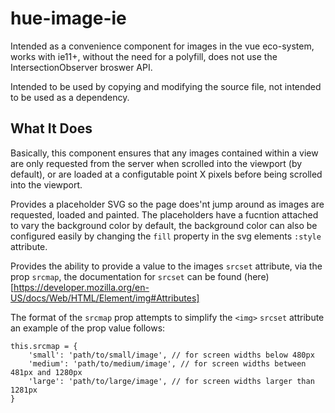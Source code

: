 # hue-image-ie

Intended as a convenience component for images in the vue eco-system, works with ie11+, without the need for a polyfill, does not use the IntersectionObserver broswer API.

Intended to be used by copying and modifying the source file, not intended to be used as a dependency.

## What It Does

Basically, this component ensures that any images contained within a view are only requested from the server when scrolled into the viewport (by default), or are loaded at a configutable point X pixels before being scrolled into the viewport.

Provides a placeholder SVG so the page does'nt jump around as images are requested, loaded and painted. The placeholders have a fucntion attached to vary the background color by default, the background color can also be configured easily by changing the `fill` property in the svg elements `:style` attribute.

Provides the ability to provide a value to the images `srcset` attribute, via the prop `srcmap`, the documentation for `srcset` can be found (here)[https://developer.mozilla.org/en-US/docs/Web/HTML/Element/img#Attributes]

The format of the `srcmap` prop attempts to simplify the `<img>` `srcset` attribute an example of the prop value follows:
```
this.srcmap = {
    'small': 'path/to/small/image', // for screen widths below 480px
    'medium': 'path/to/medium/image', // for screen widths between 481px and 1280px
    'large': 'path/to/large/image', // for screen widths larger than 1281px
}
```